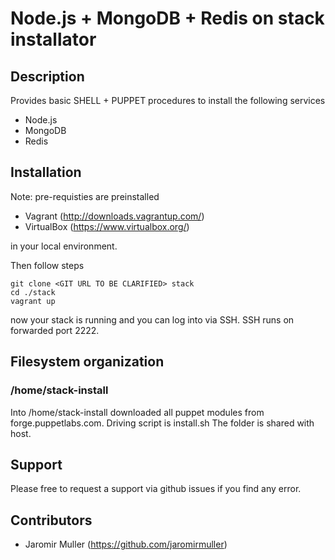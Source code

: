 # Node.js + MongoDB + Redis on  stack installator

## Description

Provides basic SHELL + PUPPET procedures to install the following services
 * Node.js
 * MongoDB
 * Redis


## Installation

Note: pre-requisties are preinstalled 

 * Vagrant (http://downloads.vagrantup.com/)
 * VirtualBox (https://www.virtualbox.org/)

in your local environment.   

Then follow steps

	git clone <GIT URL TO BE CLARIFIED> stack
 	cd ./stack
 	vagrant up
 	
now your stack is running and you can log into via SSH. SSH runs on forwarded port 2222.


## Filesystem organization

### /home/stack-install

Into /home/stack-install downloaded all puppet modules from forge.puppetlabs.com.
Driving script is install.sh The folder is shared with host.

## Support

Please free to request a support via github issues if you find any error.


## Contributors

 * Jaromir Muller (https://github.com/jaromirmuller)